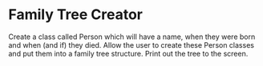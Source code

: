 # Family Tree Creator

Create a class called Person which will have a name, when they were born and when (and if) they died. Allow the user to create these Person classes and put them into a family tree structure. Print out the tree to the screen.